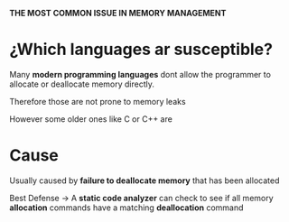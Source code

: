 **THE MOST COMMON ISSUE IN MEMORY MANAGEMENT**

# ¿Which languages ar susceptible?

Many **modern programming languages** dont allow the programmer to allocate or deallocate memory directly.

Therefore those are not prone to memory leaks

However some older ones like C or C++ are

# Cause
Usually caused by **failure to deallocate memory** that has been allocated

Best Defense → A **static code analyzer** can check to see if all memory **allocation** commands have a matching **deallocation** command